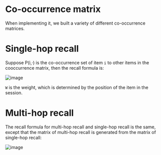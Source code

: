 # Co-occurrence matrix
When implementing it, we built a variety of different co-occurrence matrices.
# Single-hop recall
Suppose P(i,·) is the co-occurrence set of item `i` to other items in the cooccurrence matrix, then the recall formula is:

![image](https://github.com/karrich/KDD-CUP-2023-solution/assets/57396778/770bb44b-1821-489a-b342-5b185bd2bf7c)

`W` is the weight, which is determined by the position of the item in the session.
# Multi-hop recall
The recall formula for multi-hop recall and single-hop recall is the same,
except that the matrix of multi-hop recall is generated from the matrix of single-hop recall:

![image](https://github.com/karrich/KDD-CUP-2023-solution/assets/57396778/e2521824-344b-4ef2-9cd1-8eb5feee8431)
